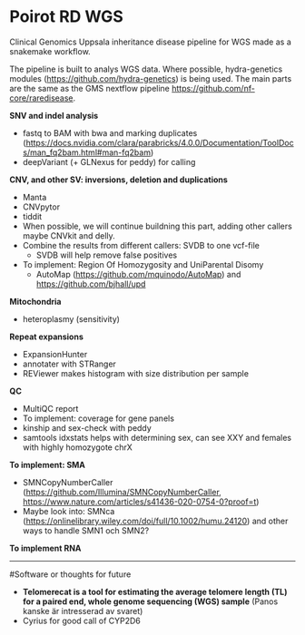 # Poirot RD WGS
 Clinical Genomics Uppsala inheritance disease pipeline for WGS made as a snakemake workflow.


The pipeline is built to analys WGS data. Where possible, hydra-genetics modules (https://github.com/hydra-genetics) is being used. The main parts are the same as the GMS nextflow pipeline https://github.com/nf-core/raredisease.


**SNV and indel analysis**

- fastq to BAM with bwa and marking duplicates (https://docs.nvidia.com/clara/parabricks/4.0.0/Documentation/ToolDocs/man_fq2bam.html#man-fq2bam)
- deepVariant (+ GLNexus for peddy) for calling


**CNV, and other SV: inversions, deletion and duplications**

- Manta
- CNVpytor
- tiddit
- When possible, we will continue buildning this part, adding other callers maybe CNVkit and delly.
- Combine the results from different callers: SVDB to one vcf-file
  - SVDB will help remove false positives
- To implement: Region Of Homozygosity and UniParental Disomy
  - AutoMap (https://github.com/mquinodo/AutoMap) and https://github.com/bjhall/upd


**Mitochondria**

- heteroplasmy (sensitivity) 


**Repeat expansions**

- ExpansionHunter
- annotater with STRanger
- REViewer makes histogram with size distribution per sample


**QC**

- MultiQC report
- To implement: coverage for gene panels
- kinship and sex-check with peddy
 - samtools idxstats helps with determining sex, can see XXY and females with highly homozygote chrX
 

**To implement: SMA**

- SMNCopyNumberCaller (https://github.com/Illumina/SMNCopyNumberCaller, https://www.nature.com/articles/s41436-020-0754-0?proof=t)
- Maybe look into: SMNca (https://onlinelibrary.wiley.com/doi/full/10.1002/humu.24120) and other ways to handle SMN1 och SMN2?


**To implement RNA**


---

#Software or thoughts for future

- **Telomerecat is a tool for estimating the average telomere length (TL) for a paired end, whole genome sequencing (WGS) sample** (Panos kanske är intresserad av svaret)
- Cyrius for good call of CYP2D6
